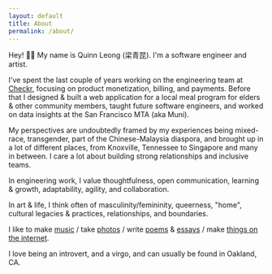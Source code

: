 ```yaml
---
layout: default
title: About
permalink: /about/
---
```


Hey! 👋🏼 My name is Quinn Leong (梁青昆). I'm a software engineer and artist.

I've spent the last couple of years working on the engineering team at [Checkr][checkr], focusing on
product monetization, billing, and payments. Before that I
designed & built a web application for a local meal program for elders & other community members,
taught future software engineers, and worked on data insights at the San Francisco MTA (aka Muni).

My perspectives are undoubtedly framed by my experiences being mixed-race,
transgender, part of the Chinese-Malaysia diaspora, and brought up in a lot of different
places, from Knoxville, Tennessee to Singapore and many in between.
I care a lot about building strong relationships and inclusive teams.

In engineering work, I value thoughtfulness, open communication, learning & growth,
adaptability, agility, and collaboration.

In art & life, I think often of masculinity/femininity, queerness, "home", cultural legacies & practices, relationships, and boundaries.

I like to make [music][music] / take [photos][photos] /
write [poems][poems] & [essays][essays] / make
[things on the internet][things].

I love being an introvert, and a virgo, and can usually be found in Oakland, CA.

[checkr]: https://checkr.com/
[music]: https://quinnleong.bandcamp.com
[photos]: https://vsco.co/qleong
[poems]: https://issuu.com/quinnleong/docs/gesture_2015.docx
[essays]: http://qleong.com/assets/writing/slantd.pdf
[things]: http://qleong.com/2018-review/
